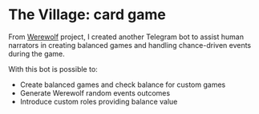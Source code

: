 # The Village: card game

From [Werewolf](https://github.com/GreyWolfDev/Werewolf) project, I created another Telegram bot to assist human narrators in creating balanced games and handling chance-driven events during the game.

With this bot is possible to:
- Create balanced games and check balance for custom games
- Generate Werewolf random events outcomes
- Introduce custom roles providing balance value